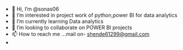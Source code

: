 - 👋 Hi, I’m @sonas06
- 👀 I’m interested in project work of python,power BI for data analytics
- 🌱 I’m currently learning Data analytics
- 💞️ I’m looking to collaborate on POWER BI projects
- 📫 How to reach me ...mail on- shende61299@gmail.com
-

<!---
sonas06/sonas06 is a ✨ special ✨ repository because its `README.md` (this file) appears on your GitHub profile.
You can click the Preview link to take a look at your changes.
--->
